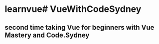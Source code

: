 # learnvue# VueWithCodeSydney

## second time taking Vue for beginners with Vue Mastery and Code.Sydney